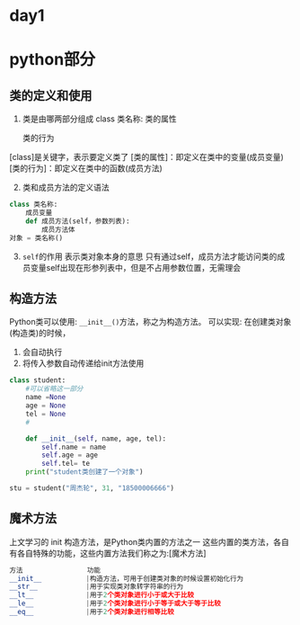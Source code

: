 # day1

# python部分

## 类的定义和使用
1. 类是由哪两部分组成
class 类名称:
    类的属性

    类的行为

[class]是关键字，表示要定义类了
[类的属性]：即定义在类中的变量(成员变量)
[类的行为]：即定义在类中的函数(成员方法)

2. 类和成员方法的定义语法
```py
class 类名称:
    成员变量
    def 成员方法(self，参数列表):
        成员方法体
对象 = 类名称()
```

3. `self`的作用
表示类对象本身的意思
只有通过self，成员方法才能访问类的成员变量self出现在形参列表中，但是不占用参数位置，无需理会

## 构造方法
Python类可以使用: ``__init__()``方法，称之为构造方法。
可以实现:  在创建类对象(构造类)的时候，
1. 会自动执行
2. 将传入参数自动传递给init方法使用
```py
class student:
    #可以省略这一部分
    name =None
    age = None
    tel = None
    #

    def __init__(self, name, age, tel):
        self.name = name
        self.age = age
        self.tel= te
    print("student类创建了一个对象")

stu = student("周杰轮", 31, "18500006666")
```

## 魔术方法
上文学习的 init 构造方法，是Python类内置的方法之一
这些内置的类方法，各自有各自特殊的功能，这些内置方法我们称之为:[魔术方法]

```py
方法                功能
__init__           |构造方法，可用于创建类对象的时候设置初始化行为
__str__            |用于实现类对象转字符串的行为
__lt__             |用于2个类对象进行小于或大于比较
__le__             |用于2个类对象进行小于等于或大于等于比较
__eq__             |用于2个类对象进行相等比较
```